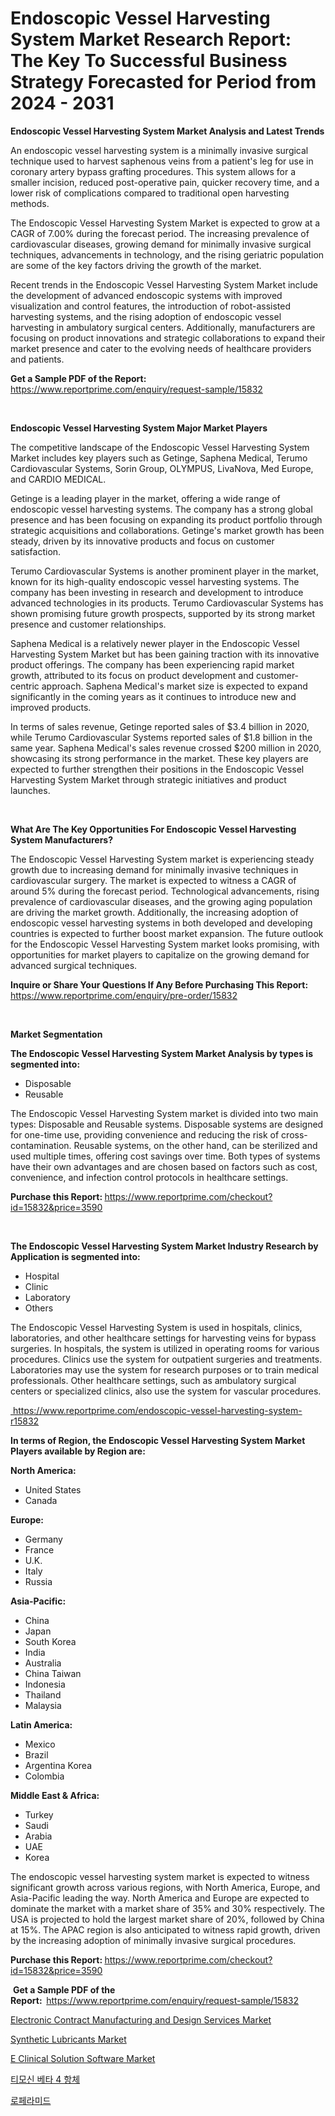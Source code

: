 <p><h1>Endoscopic Vessel Harvesting System Market Research Report: The Key To Successful Business Strategy Forecasted for Period from 2024 - 2031</h1></p><p><strong>Endoscopic Vessel Harvesting System Market Analysis and Latest Trends</strong></p>
<p><p>An endoscopic vessel harvesting system is a minimally invasive surgical technique used to harvest saphenous veins from a patient's leg for use in coronary artery bypass grafting procedures. This system allows for a smaller incision, reduced post-operative pain, quicker recovery time, and a lower risk of complications compared to traditional open harvesting methods.</p><p>The Endoscopic Vessel Harvesting System Market is expected to grow at a CAGR of 7.00% during the forecast period. The increasing prevalence of cardiovascular diseases, growing demand for minimally invasive surgical techniques, advancements in technology, and the rising geriatric population are some of the key factors driving the growth of the market.</p><p>Recent trends in the Endoscopic Vessel Harvesting System Market include the development of advanced endoscopic systems with improved visualization and control features, the introduction of robot-assisted harvesting systems, and the rising adoption of endoscopic vessel harvesting in ambulatory surgical centers. Additionally, manufacturers are focusing on product innovations and strategic collaborations to expand their market presence and cater to the evolving needs of healthcare providers and patients.</p></p>
<p><strong>Get a Sample PDF of the Report:&nbsp;</strong> <a href="https://www.reportprime.com/enquiry/request-sample/15832">https://www.reportprime.com/enquiry/request-sample/15832</a></p>
<p>&nbsp;</p>
<p><strong>Endoscopic Vessel Harvesting System Major Market Players</strong></p>
<p><p>The competitive landscape of the Endoscopic Vessel Harvesting System Market includes key players such as Getinge, Saphena Medical, Terumo Cardiovascular Systems, Sorin Group, OLYMPUS, LivaNova, Med Europe, and CARDIO MEDICAL. </p><p>Getinge is a leading player in the market, offering a wide range of endoscopic vessel harvesting systems. The company has a strong global presence and has been focusing on expanding its product portfolio through strategic acquisitions and collaborations. Getinge's market growth has been steady, driven by its innovative products and focus on customer satisfaction.</p><p>Terumo Cardiovascular Systems is another prominent player in the market, known for its high-quality endoscopic vessel harvesting systems. The company has been investing in research and development to introduce advanced technologies in its products. Terumo Cardiovascular Systems has shown promising future growth prospects, supported by its strong market presence and customer relationships.</p><p>Saphena Medical is a relatively newer player in the Endoscopic Vessel Harvesting System Market but has been gaining traction with its innovative product offerings. The company has been experiencing rapid market growth, attributed to its focus on product development and customer-centric approach. Saphena Medical's market size is expected to expand significantly in the coming years as it continues to introduce new and improved products.</p><p>In terms of sales revenue, Getinge reported sales of $3.4 billion in 2020, while Terumo Cardiovascular Systems reported sales of $1.8 billion in the same year. Saphena Medical's sales revenue crossed $200 million in 2020, showcasing its strong performance in the market. These key players are expected to further strengthen their positions in the Endoscopic Vessel Harvesting System Market through strategic initiatives and product launches.</p></p>
<p>&nbsp;</p>
<p><strong>What Are The Key Opportunities For Endoscopic Vessel Harvesting System Manufacturers?</strong></p>
<p><p>The Endoscopic Vessel Harvesting System market is experiencing steady growth due to increasing demand for minimally invasive techniques in cardiovascular surgery. The market is expected to witness a CAGR of around 5% during the forecast period. Technological advancements, rising prevalence of cardiovascular diseases, and the growing aging population are driving the market growth. Additionally, the increasing adoption of endoscopic vessel harvesting systems in both developed and developing countries is expected to further boost market expansion. The future outlook for the Endoscopic Vessel Harvesting System market looks promising, with opportunities for market players to capitalize on the growing demand for advanced surgical techniques.</p></p>
<p><strong>Inquire or Share Your Questions If Any Before Purchasing This Report:</strong> <a href="https://www.reportprime.com/enquiry/pre-order/15832">https://www.reportprime.com/enquiry/pre-order/15832</a></p>
<p>&nbsp;</p>
<p><strong>Market Segmentation</strong></p>
<p><strong>The Endoscopic Vessel Harvesting System Market Analysis by types is segmented into:</strong></p>
<p><ul><li>Disposable</li><li>Reusable</li></ul></p>
<p><p>The Endoscopic Vessel Harvesting System market is divided into two main types: Disposable and Reusable systems. Disposable systems are designed for one-time use, providing convenience and reducing the risk of cross-contamination. Reusable systems, on the other hand, can be sterilized and used multiple times, offering cost savings over time. Both types of systems have their own advantages and are chosen based on factors such as cost, convenience, and infection control protocols in healthcare settings.</p></p>
<p><strong>Purchase this Report:&nbsp;</strong><a href="https://www.reportprime.com/checkout?id=15832&price=3590">https://www.reportprime.com/checkout?id=15832&price=3590</a></p>
<p>&nbsp;</p>
<p><strong>The Endoscopic Vessel Harvesting System Market Industry Research by Application is segmented into:</strong></p>
<p><ul><li>Hospital</li><li>Clinic</li><li>Laboratory</li><li>Others</li></ul></p>
<p><p>The Endoscopic Vessel Harvesting System is used in hospitals, clinics, laboratories, and other healthcare settings for harvesting veins for bypass surgeries. In hospitals, the system is utilized in operating rooms for various procedures. Clinics use the system for outpatient surgeries and treatments. Laboratories may use the system for research purposes or to train medical professionals. Other healthcare settings, such as ambulatory surgical centers or specialized clinics, also use the system for vascular procedures.</p></p>
<p><a href="https://www.reportprime.com/endoscopic-vessel-harvesting-system-r15832">&nbsp;https://www.reportprime.com/endoscopic-vessel-harvesting-system-r15832</a></p>
<p><strong>In terms of Region, the Endoscopic Vessel Harvesting System Market Players available by Region are:</strong></p>
<p>
    <p> <strong> North America: </strong>
        <ul>
            <li>United States</li>
            <li>Canada</li>
        </ul>
        </p> 
    <p> <strong> Europe: </strong>
        <ul>
            <li>Germany</li>
            <li>France</li>
            <li>U.K.</li>
            <li>Italy</li>
            <li>Russia</li>
        </ul>
        </p> 
    <p> <strong> Asia-Pacific: </strong>
        <ul>
            <li>China</li>
            <li>Japan</li>
            <li>South Korea</li>
            <li>India</li>
            <li>Australia</li>
            <li>China Taiwan</li>
            <li>Indonesia</li>
            <li>Thailand</li>
            <li>Malaysia</li>
        </ul>
        </p> 
    <p> <strong> Latin America: </strong>
        <ul>
            <li>Mexico</li>
            <li>Brazil</li>
            <li>Argentina Korea</li>
            <li>Colombia</li>
        </ul>
        </p> 
    <p> <strong> Middle East & Africa: </strong>
        <ul>
            <li>Turkey</li>
            <li>Saudi</li>
            <li>Arabia</li>
            <li>UAE</li>
            <li>Korea</li>
        </ul>
    </p>
    </p>
<p><p>The endoscopic vessel harvesting system market is expected to witness significant growth across various regions, with North America, Europe, and Asia-Pacific leading the way. North America and Europe are expected to dominate the market with a market share of 35% and 30% respectively. The USA is projected to hold the largest market share of 20%, followed by China at 15%. The APAC region is also anticipated to witness rapid growth, driven by the increasing adoption of minimally invasive surgical procedures.</p></p>
<p><strong>Purchase this Report: </strong><a href="https://www.reportprime.com/checkout?id=15832&price=3590">https://www.reportprime.com/checkout?id=15832&price=3590</a></p>
<p>&nbsp;<strong>Get a Sample PDF of the Report:&nbsp;&nbsp;</strong><a href="https://www.reportprime.com/enquiry/request-sample/15832">https://www.reportprime.com/enquiry/request-sample/15832</a></p>
<p><strong></strong></p>
<p><p><a href="https://github.com/timeliteaut/Market-Research-Report-List-2/blob/main/electronic-contract-manufacturing-and-design-services-market.md">Electronic Contract Manufacturing and Design Services Market</a></p><p><a href="https://issuu.com/reportprime-2/docs/synthetic-lubricants-market-size-2030.pptx">Synthetic Lubricants Market</a></p><p><a href="https://github.com/bobicer/Market-Research-Report-List-2/blob/main/e-clinical-solution-software-market.md">E Clinical Solution Software Market</a></p><p><a href="https://github.com/Tristiarton768456/Market-Research-Report-List-1/blob/main/928527023729.md">티모신 베타 4 항체</a></p><p><a href="https://github.com/vsoq0zknh59/Market-Research-Report-List-1/blob/main/231668423728.md">로페라미드</a></p></p>